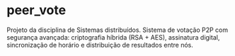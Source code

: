 # peer_vote
 Projeto da disciplina de Sistemas distribuídos. Sistema de votação P2P com segurança avançada: criptografia híbrida (RSA + AES), assinatura digital, sincronização de horário e distribuição de resultados entre nós. 

